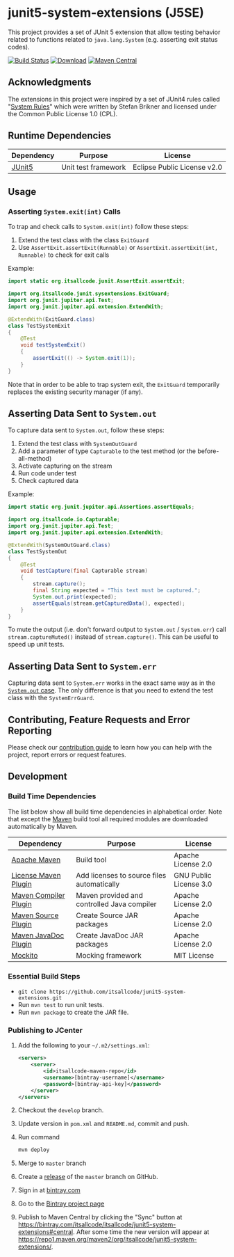 # junit5-system-extensions (J5SE)

This project provides a set of JUnit 5 extension that allow testing behavior related to functions related to `java.lang.System` (e.g. asserting exit status codes).

[![Build Status](https://travis-ci.com/itsallcode/junit5-system-extensions.svg?branch=master)](https://travis-ci.com/itsallcode/junit5-system-extensions)
[![Download](https://api.bintray.com/packages/itsallcode/itsallcode/junit5-system-extensions/images/download.svg)](https://bintray.com/itsallcode/itsallcode/junit5-system-extensions/_latestVersion)
[![Maven Central](https://img.shields.io/maven-central/v/org.itsallcode/junit5-system-extensions)](https://search.maven.org/artifact/org.itsallcode/junit5-system-extensions)

## Acknowledgments

The extensions in this project were inspired by a set of JUnit4 rules called "[System Rules](https://stefanbirkner.github.io/system-rules/)" which were written by Stefan Brikner and licensed under the Common Public License 1.0 (CPL).

## Runtime Dependencies

| Dependency                                                                   | Purpose                                                | License                       |
-------------------------------------------------------------------------------|--------------------------------------------------------|--------------------------------
| [JUnit5](https://junit.org/junit5/)                                          | Unit test framework                                    | Eclipse Public License v2.0   |

## Usage

### Asserting `System.exit(int)` Calls

To trap and check calls to `System.exit(int)` follow these steps:

1. Extend the test class with the class `ExitGuard`
2. Use `AssertExit.assertExit(Runnable)` or `AssertExit.assertExit(int, Runnable)` to check for exit calls

Example:

```java
import static org.itsallcode.junit.AssertExit.assertExit;

import org.itsallcode.junit.sysextensions.ExitGuard;
import org.junit.jupiter.api.Test;
import org.junit.jupiter.api.extension.ExtendWith;

@ExtendWith(ExitGuard.class)
class TestSystemExit
{
    @Test
    void testSystemExit()
    {
        assertExit(() -> System.exit(1));
    }
}
```

Note that in order to be able to trap system exit, the `ExitGuard` temporarily replaces the existing security manager (if any).

## Asserting Data Sent to `System.out`

To capture data sent to `System.out`, follow these steps:

1. Extend the test class with `SystemOutGuard`
2. Add a parameter of type `Capturable` to the test method (or the before-all-method)
3. Activate capturing on the stream
4. Run code under test
5. Check captured data

Example:

```java
import static org.junit.jupiter.api.Assertions.assertEquals;

import org.itsallcode.io.Capturable;
import org.junit.jupiter.api.Test;
import org.junit.jupiter.api.extension.ExtendWith;

@ExtendWith(SystemOutGuard.class)
class TestSystemOut
{
    @Test
    void testCapture(final Capturable stream)
    {
        stream.capture();
        final String expected = "This text must be captured.";
        System.out.print(expected);
        assertEquals(stream.getCapturedData(), expected);
    }
}
```

To mute the output (i.e. don't forward output to `System.out` / `System.err`) call `stream.captureMuted()` instead of `stream.capture()`. This can be useful to speed up unit tests.

## Asserting Data Sent to `System.err`

Capturing data sent to `System.err` works in the exact same way as in the [`System.out` case](#asserting-data-sent-to-system-out). The only difference is that you need to extend the test class with the `SystemErrGuard`.

## Contributing, Feature Requests and Error Reporting

Please check our [contribution guide](.github/CONTRIBUTING.md) to learn how you can help with the project, report errors or request features.

## Development

### Build Time Dependencies

The list below show all build time dependencies in alphabetical order. Note that except the [Maven](https://maven.apache.org/) build tool all required modules are downloaded automatically by Maven.

| Dependency                                                                       | Purpose                                                | License                       |
-----------------------------------------------------------------------------------|--------------------------------------------------------|--------------------------------
| [Apache Maven](https://maven.apache.org/)                                        | Build tool                                             | Apache License 2.0            |
| [License Maven Plugin](https://www.mojohaus.org/license-maven-plugin/)           | Add licenses to source files automatically             | GNU Public License 3.0        |
| [Maven Compiler Plugin](https://maven.apache.org/plugins/maven-compiler-plugin/) | Maven provided and controlled Java compiler            | Apache License 2.0            |
| [Maven Source Plugin](https://maven.apache.org/plugins/maven-source-plugin/)     | Create Source JAR packages                             | Apache License 2.0            |
| [Maven JavaDoc Plugin](https://maven.apache.org/plugins/maven-javadoc-plugin/)   | Create JavaDoc JAR packages                            | Apache License 2.0            |
| [Mockito](https://site.mockito.org/)                                             | Mocking framework                                      | MIT License                   |

### Essential Build Steps

* `git clone https://github.com/itsallcode/junit5-system-extensions.git`
* Run `mvn test` to run unit tests.
* Run `mvn package` to create the JAR file.

### Publishing to JCenter

1. Add the following to your `~/.m2/settings.xml`:

    ```xml
    <servers>
        <server>
            <id>itsallcode-maven-repo</id>
            <username>[bintray-username]</username>
            <password>[bintray-api-key]</password>
        </server>
    </servers>
    ```

1. Checkout the `develop` branch.
1. Update version in `pom.xml` and `README.md`, commit and push.
1. Run command

    ```bash
    mvn deploy
    ```
1. Merge to `master` branch
1. Create a [release](https://github.com/itsallcode/junit5-system-extensions/releases) of the `master` branch on GitHub.
1. Sign in at [bintray.com](https://bintray.com)
1. Go to the [Bintray project page](https://bintray.com/itsallcode/itsallcode/junit5-system-extensions)
1. Publish to Maven Central by clicking the "Sync" button at https://bintray.com/itsallcode/itsallcode/junit5-system-extensions#central. After some time the new version will appear at https://repo1.maven.org/maven2/org/itsallcode/junit5-system-extensions/.

